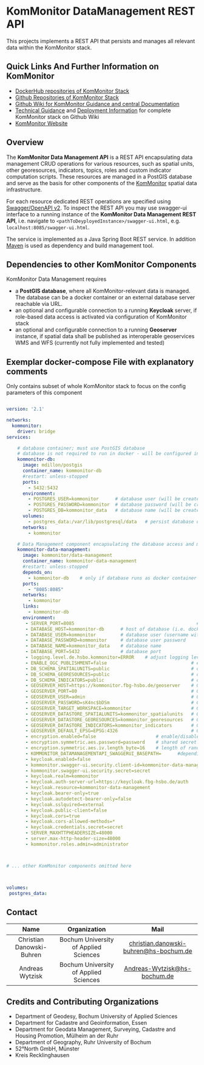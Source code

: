 # KomMonitor DataManagement REST API

This projects implements a REST API that persists and manages all relevant data within the KomMonitor stack.

## Quick Links And Further Information on KomMonitor
   - [DockerHub repositories of KomMonitor Stack](https://hub.docker.com/orgs/kommonitor/repositories)
   - [Github Repositories of KomMonitor Stack](https://github.com/KomMonitor)
   - [Github Wiki for KomMonitor Guidance and central Documentation](https://github.com/KomMonitor/KomMonitor-Docs/wiki)
   - [Technical Guidance](https://github.com/KomMonitor/KomMonitor-Docs/wiki/Technische-Dokumentation) and [Deployment Information](https://github.com/KomMonitor/KomMonitor-Docs/wiki/Setup-Guide) for complete KomMonitor stack on Github Wiki
   - [KomMonitor Website](https://kommonitor.de/)  

## Overview  
The <b>KomMonitor Data Management API</b> is a REST API encapsulating data management CRUD operations for various resources, such as spatial units, other georesources, indicators, topics, roles and custom indicator computation scripts. These resources are managed in a PostGIS database and serve as the basis for other components of the [KomMonitor](http://kommonitor.de) spatial data infrastructure.

For each resource dedicated REST operations are specified using [Swagger/OpenAPI v2](https://swagger.io). To inspect the REST API you may use swagger-ui interface to a running instance of the <b>KomMonitor Data Management REST API</b>, i.e. navigate to ```<pathToDeyployedInstance>/swagger-ui.html```, e.g. ```localhost:8085/swagger-ui.html```.

The service is implemented as a Java Spring Boot REST service. In addition [Maven](https://maven.apache.org/) is used as dependency and build management tool.

## Dependencies to other KomMonitor Components
KomMonitor Data Management requires 
   - a **PostGIS database**, where all KomMonitor-relevant data is managed. The database can be a docker container or an external database server reachable via URL.
   - an optional and configurable connection to a running **Keycloak** server, if role-based data access is activated via configuration of KomMonitor stack
   - an optional and configurable connection to a running **Geoserver** instance, if spatial data shall be published as interoperable geoservices WMS and WFS (currently not fully implemented and tested)

## Exemplar docker-compose File with explanatory comments

Only contains subset of whole KomMonitor stack to focus on the config parameters of this component

```yml

version: '2.1'

networks:
  kommonitor:
    driver: bridge
services:

    # database container; must use PostGIS database
    # database is not required to run in docker - will be configured in Data Management component
    kommonitor-db:
      image: mdillon/postgis
      container_name: kommonitor-db
      #restart: unless-stopped
      ports:
        - 5432:5432
      environment:
        - POSTGRES_USER=kommonitor      # database user (will be created on startup if not exists) - same settings in data management service
        - POSTGRES_PASSWORD=kommonitor  # database password (will be created on startup if not exists) - same settings in data management service 
        - POSTGRES_DB=kommonitor_data   # database name (will be created on startup if not exists) - same settings in data management service
      volumes:
        - postgres_data:/var/lib/postgresql/data   # persist database data on disk (crucial for compose down calls to let data survive)
      networks:
        - kommonitor

    # Data Management component encapsulating the database access and management as REST service
    kommonitor-data-management:
      image: kommonitor/data-management
      container_name: kommonitor-data-management
      #restart: unless-stopped
      depends_on:
        - kommonitor-db    # only if database runs as docker container as well
      ports:
        - "8085:8085"
      networks:
        - kommonitor
      links:
        - kommonitor-db
      environment:
       - SERVER_PORT=8085                                             # Server port; default is 8085
       - DATABASE_HOST=kommonitor-db      # host of database (i.e. docker name when db runs in docker in same network; else URL to database server)
       - DATABASE_USER=kommonitor         # database user (username with acess to database, should be owner of the database)
       - DATABASE_PASSWORD=kommonitor     # database user password
       - DATABASE_NAME=kommonitor_data    # database name
       - DATABASE_PORT=5432               # database port
       - logging.level.de.hsbo.kommonitor=ERROR    # adjust logging level [e.g. "INFO", "WARN", "ERROR"] - ERROR logs only errors 
       - ENABLE_OGC_PUBLISHMENT=false                               # enable/disable Geoserver-based publishment of spatial data as Web service - currently Geoserver-connection should be disabled
       - DB_SCHEMA_SPATIALUNITS=public                              # only relevant with GeoServer connection
       - DB_SCHEMA_GEORESOURCES=public                              # only relevant with GeoServer connection
       - DB_SCHEMA_INDICATORS=public                                # only relevant with GeoServer connection
       - GEOSERVER_HOST=https://kommonitor.fbg-hsbo.de/geoserver    # Geoserver host URL - only relevant with GeoServer connection
       - GEOSERVER_PORT=80                                          # Geoserver port - only relevant with GeoServer connection
       - GEOSERVER_USER=admin                                       # Geoserver username - only relevant with GeoServer connection
       - GEOSERVER_PASSWORD=sK4nc$bDSm                              # Geoserver user password - only relevant with GeoServer connection
       - GEOSERVER_TARGET_WORKSPACE=kommonitor                      # Geoserver workspace name (will be created if not exists) - only relevant with GeoServer connection
       - GEOSERVER_DATASTORE_SPATIALUNITS=kommonitor_spatialunits   # Geoserver datastore name for spatial units (will be created if not exists) - only relevant with GeoServer connection
       - GEOSERVER_DATASTORE_GEORESOURCES=kommonitor_georesources   # Geoserver datastore name for georesources (will be created if not exists) - only relevant with GeoServer connection
       - GEOSERVER_DATASTORE_INDICATORS=kommonitor_indicators       # Geoserver datastore name for indicators (will be created if not exists) - only relevant with GeoServer connection
       - GEOSERVER_DEFAULT_EPSG=EPSG:4326                           # Geoserver default EPSG code (EPSG:4326 as KomMonitor uses this internally as well) - only relevant with GeoServer connection
       - encryption.enabled=false                      # enable/disable encrypted data transfer from Data Management service (requested data will be encrypted)
       - encryption.symmetric.aes.password=password    # shared secret for data encryption - must be set equally within all supporting components
       - encryption.symmetric.aes.iv.length_byte=16    # length of random initialization vector for encryption algorithm - must be set equally within all supporting components
       - KOMMONITOR_DATAMANAGEMENTAPI_SWAGGERUI_BASEPATH=      #depending on DNS Routing and Reverse Proxy setup a base path can be set here to access swagger-ui interface (e.g. set '/data-management' if https://kommonitor-url.de/data-management works as entry point for localhost:8085)   
       - keycloak.enabled=false                                               # enable/disable role-based data access using Keycloak (true requires working Keycloak Setup and enforces that all other components must be configured to enable Keycloak as well)
       - kommonitor.swagger-ui.security.client-id=kommonitor-data-management  # client/resource id of data management component in Keycloak realm
       - kommonitor.swagger-ui.security.secret=secret                         # WARNING: DO NOT SET IN PRODUCTION!!! Keycloak secret of this component within Credentials tab of respective Keycloak client; secret for swagger-ui to authorize swagger-ui requests in a Keycloak-active scenario (mostly this should not be set, as users with access to swagger-ui (e.g. 'http://localhost:8085/swagger-ui.html') could then authorize without own user account and perform CRUD requests)
       - keycloak.realm=kommonitor                                            # Keycloak realm name
       - keycloak.auth-server-url=https://keycloak.fbg-hsbo.de/auth           # Keycloak URL ending with '/auth/'
       - keycloak.resource=kommonitor-data-management                         # client/resource id of data management component in Keycloak realm
       - keycloak.bearer-only=true                                            # sets authentication workflow to use/accept Bearer token sent within Authorization header
       - keycloak.autodetect-bearer-only=false                                # normally do not change this value        
       - keycloak.sslquired=external                                          # Keycloak SSL setting; ["external", "none"]; default "external"
       - keycloak.public-client=false                                         # Keycloak setting that component is not public (its REST endpoints are partially Keycloak-protected and require Authentication)
       - keycloak.cors=true                                                   # enable CORS
       - keycloak.cors-allowed-methods=*                                      # enable all HTTP operations for CORS
       - keycloak.credentials.secret=secret                                   # Keycloak secret of this component within Credentials tab of respective Keycloak client; must be set here  
       - SERVER_MAXHTTPHEADERSIZE=48000                                       
       - server.max-http-header-size=48000
       - kommonitor.roles.admin=administrator                                 # name of the Keycloak role that is used as "administrator" role within KomMonitor granting rights to inspect all data and perform all actions. This name of this role is configurable, but must be set to the equal value within management and importer component as well as within Keycloak 



# ... other KomMonitor components omitted here



volumes:
 postgres_data:


```

## Contact
|    Name   |   Organization    |    Mail    |
| :-------------: |:-------------:| :-----:|
| Christian Danowski-Buhren | Bochum University of Applied Sciences | christian.danowski-buhren@hs-bochum.de |
| Andreas Wytzisk  | Bochum University of Applied Sciences | Andreas-Wytzisk@hs-bochum.de |

## Credits and Contributing Organizations
- Department of Geodesy, Bochum University of Applied Sciences
- Department for Cadastre and Geoinformation, Essen
- Department for Geodata Management, Surveying, Cadastre and Housing Promotion, Mülheim an der Ruhr
- Department of Geography, Ruhr University of Bochum
- 52°North GmbH, Münster
- Kreis Recklinghausen
